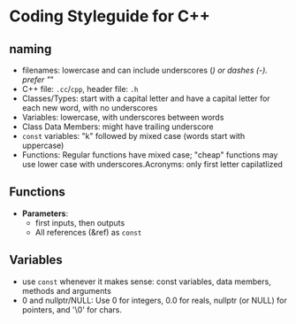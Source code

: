 # Coding Styleguide for C++

## naming
- filenames: lowercase and can include underscores (_) or dashes (-). prefer "_"
- C++ file: `.cc`/`cpp`, header file: `.h`
- Classes/Types: start with a capital letter and have a capital letter for each new word, with no underscores
- Variables: lowercase, with underscores between words
- Class Data Members: might have trailing underscore
- `const` variables: "k" followed by mixed case (words start with uppercase)
- Functions: Regular functions have mixed case; "cheap" functions may use lower case with underscores.Acronyms: only first letter capilatlized

## Functions

- **Parameters**: 
	- first inputs, then outputs
	- All references (&ref) as `const`

## Variables
- use `const` whenever it makes sense: const variables, data members, methods and arguments
- 0 and nullptr/NULL: Use 0 for integers, 0.0 for reals, nullptr (or NULL) for pointers, and '\0' for chars.